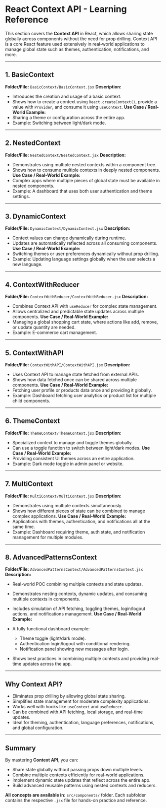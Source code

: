 # React Context API - Learning Reference

This section covers the **Context API** in React, which allows sharing state globally across components without the need for prop drilling. Context API is a core React feature used extensively in real-world applications to manage global state such as themes, authentication, notifications, and more.

---

## **1. BasicContext**

**Folder/File:** `BasicContext/BasicContext.jsx`
**Description:**

* Introduces the creation and usage of a basic context.
* Shows how to create a context using `React.createContext()`, provide a value with `Provider`, and consume it using `useContext`.
  **Use Case / Real-World Example:**
* Sharing a theme or configuration across the entire app.
* Example: Switching between light/dark mode.

---

## **2. NestedContext**

**Folder/File:** `NestedContext/NestedContext.jsx`
**Description:**

* Demonstrates using multiple nested contexts within a component tree.
* Shows how to consume multiple contexts in deeply nested components.
  **Use Case / Real-World Example:**
* Complex apps where multiple pieces of global state must be available in nested components.
* Example: A dashboard that uses both user authentication and theme settings.

---

## **3. DynamicContext**

**Folder/File:** `DynamicContext/DynamicContext.jsx`
**Description:**

* Context values can change dynamically during runtime.
* Updates are automatically reflected across all consuming components.
  **Use Case / Real-World Example:**
* Switching themes or user preferences dynamically without prop drilling.
* Example: Updating language settings globally when the user selects a new language.

---

## **4. ContextWithReducer**

**Folder/File:** `ContextWithReducer/ContextWithReducer.jsx`
**Description:**

* Combines Context API with `useReducer` for complex state management.
* Allows centralized and predictable state updates across multiple components.
  **Use Case / Real-World Example:**
* Managing a global shopping cart state, where actions like add, remove, or update quantity are needed.
* Example: E-commerce cart management.

---

## **5. ContextWithAPI**

**Folder/File:** `ContextWithAPI/ContextWithAPI.jsx`
**Description:**

* Uses Context API to manage state fetched from external APIs.
* Shows how data fetched once can be shared across multiple components.
  **Use Case / Real-World Example:**
* Fetching user profile or products data once and providing it globally.
* Example: Dashboard fetching user analytics or product list for multiple child components.

---

## **6. ThemeContext**

**Folder/File:** `ThemeContext/ThemeContext.jsx`
**Description:**

* Specialized context to manage and toggle themes globally.
* Can use a toggle function to switch between light/dark modes.
  **Use Case / Real-World Example:**
* Providing consistent UI themes across an entire application.
* Example: Dark mode toggle in admin panel or website.

---

## **7. MultiContext**

**Folder/File:** `MultiContext/MultiContext.jsx`
**Description:**

* Demonstrates using multiple contexts simultaneously.
* Shows how different pieces of state can be combined to manage complex applications.
  **Use Case / Real-World Example:**
* Applications with themes, authentication, and notifications all at the same time.
* Example: Dashboard requiring theme, auth state, and notification management for multiple modules.

---

## **8. AdvancedPatternsContext**

**Folder/File:** `AdvancedPatternsContext/AdvancedPatternsContext.jsx`
**Description:**

* Real-world POC combining multiple contexts and state updates.
* Demonstrates nesting contexts, dynamic updates, and consuming multiple contexts in components.
* Includes simulation of API fetching, toggling themes, login/logout actions, and notifications management.
  **Use Case / Real-World Example:**
* A fully functional dashboard example:

  * Theme toggle (light/dark mode).
  * Authentication login/logout with conditional rendering.
  * Notification panel showing new messages after login.
* Shows best practices in combining multiple contexts and providing real-time updates across the app.

---

## **Why Context API?**

* Eliminates prop drilling by allowing global state sharing.
* Simplifies state management for moderate complexity applications.
* Works well with hooks like `useContext` and `useReducer`.
* Can be combined with API fetching, local storage, and real-time updates.
* Ideal for theming, authentication, language preferences, notifications, and global configuration.

---

## **Summary**

By mastering **Context API**, you can:

* Share state globally without passing props down multiple levels.
* Combine multiple contexts efficiently for real-world applications.
* Implement dynamic state updates that reflect across the entire app.
* Build advanced reusable patterns using nested contexts and reducers.

**All concepts are available in:**
`src/components/` folder. Each subfolder contains the respective `.jsx` file for hands-on practice and reference.
